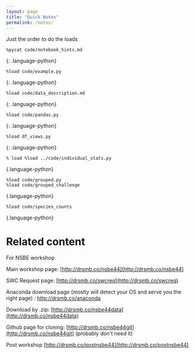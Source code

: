 ```yaml
---
layout: page
title: "Quick Notes"
permalink: /notes/
---
```


Just the order to do the loads

~~~
%pycat code/notebook_hints.md
~~~
{: .language-python}

~~~
%load code/example.py
~~~
{: .language-python}

~~~
%load code/data_description.md
~~~
{: .language-python}


~~~
%load code/pandas.py
~~~
{: .language-python}

~~~
%load df_views.py
~~~
{: .language-python}


~~~
% load %load ../code/individual_stats.py
~~~
{.language-python}

~~~
%load code/grouped.py
%load code/grouped_challenge
~~~
{.language-python}

~~~
%load code/species_counts
~~~
{.language-python}


# Related content

For NSBE workshop

Main workshop page: [http://drsmb.co/nsbe44](http://drsmb.co/nsbe44)

SWC Request page: [http://drsmb.co/swcreq](http://drsmb.co/swcreq)

Anaconda download page (mostly will detect your OS and serve you the right page) : http://drsmb.co/anaconda

Download by .zip: [http://drsmb.co/nsbe44data](http://drsmb.co/nsbe44data)

Github page for cloning: [http://drsmb.co/nsbe44git](http://drsmb.co/nsbe44git) (probably don't need it)

Post workshop [http://drsmb.co/postnsbe44](http://drsmb.co/postnsbe44)
